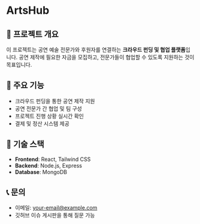 # ArtsHub

## 📌 프로젝트 개요
이 프로젝트는 공연 예술 전문가와 후원자를 연결하는 **크라우드 펀딩 및 협업 플랫폼**입니다. 공연 제작에 필요한 자금을 모집하고, 전문가들이 협업할 수 있도록 지원하는 것이 목표입니다.

## 🚀 주요 기능
- 크라우드 펀딩을 통한 공연 제작 지원
- 공연 전문가 간 협업 및 팀 구성
- 프로젝트 진행 상황 실시간 확인
- 결제 및 정산 시스템 제공

## 📌 기술 스택
- **Frontend**: React, Tailwind CSS
- **Backend**: Node.js, Express
- **Database**: MongoDB

## 📞 문의
- 이메일: your-email@example.com
- 깃허브 이슈 게시판을 통해 질문 가능


